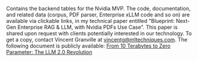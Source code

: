 Contains the backend tables for the Nvidia MVP. The code, documentation, and related data (corpus, PDF parser, Enterprise xLLM code and so on) are available via clickable links, in my technical paper entitled "Blueprint: Next-Gen Enterprise RAG & LLM, with Nvidia PDFs Use Case". This paper is shared upon request with clients potentially interested in our technology. To get a copy, contact Vincent Granville at  <a href="vincentg@mltechniques.com">vincentg@mltechniques.com</a>. The following document is publicly available: 
<a href="https://mltechniques.com/2024/12/08/from-10-terabytes-to-zero-parameter-the-llm-2-0-revolution/">From 10 Terabytes to Zero Parameter: The LLM 2.0 Revolution
</a>
